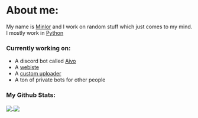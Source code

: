 # About me:
My name is [Minlor](https://minlor.net) and I work on random stuff which just comes to my mind.
I mostly work in [Python](https://python.org/)

### Currently working on:

- A discord bot called [Aivo](https://discord.com/oauth2/authorize?client_id=549693186918973442&scope=bot&permissions=8)
- A [webiste](https://minlor.net)
- A [custom uploader](https://cdn.minlor.net)
- A ton of private bots for other people

### My Github Stats:
<a href="Minlor's GitHub stats">
  <img align="center" src="https://github-readme-stats.vercel.app/api?username=Minlor&count_private=true&show_icons=true&theme=tokyonight" />
</a>
<a href="Minlor's Top Langs">
  <img align="center" src="https://github-readme-stats.vercel.app/api/top-langs/?username=Minlor&count_private=true&show_icons=true&theme=tokyonight&layout=compact" />
</a>
